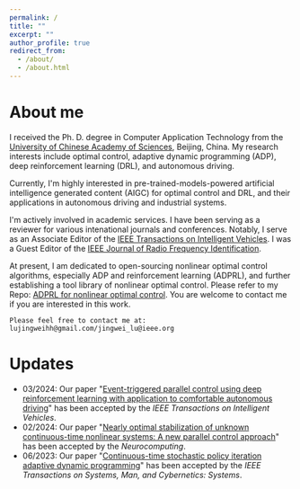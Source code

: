 ```yaml
---
permalink: /
title: ""
excerpt: ""
author_profile: true
redirect_from: 
  - /about/
  - /about.html
---
```


About me
======
I received the Ph. D. degree in Computer Application Technology from the [University of Chinese Academy of Sciences](https://english.ucas.ac.cn/), Beijing, China.
My research interests include optimal control, adaptive dynamic programming (ADP), deep reinforcement learning (DRL), and autonomous driving.

Currently, I'm highly interested in pre-trained-models-powered artificial intelligence generated content (AIGC) for optimal control and DRL, and their applications in autonomous driving and industrial systems.

I'm actively involved in academic services. I have been serving as a reviewer for various intenational journals and conferences.
Notably, I serve as an Associate Editor of the [IEEE Transactions on Intelligent Vehicles](https://ieeexplore.ieee.org/xpl/RecentIssue.jsp?punumber=7274857). I was a Guest Editor of the [IEEE Journal of Radio Frequency Identification](https://ieeexplore.ieee.org/xpl/RecentIssue.jsp?punumber=7433271).

At present, I am dedicated to open-sourcing nonlinear optimal control algorithms, especially ADP and reinforcement learning (ADPRL), and further establishing a tool library of nonlinear optimal control. Please refer to my Repo: [ADPRL for nonlinear optimal control](https://github.com/lujingweihh/Adaptive-dynamic-programming-algorithms).
You are welcome to contact me if you are interested in this work.

`Please feel free to contact me at: lujingweihh@gmail.com/jingwei_lu@ieee.org`

Updates
======
- 03/2024: Our paper "[Event-triggered parallel control using deep reinforcement learning with application to comfortable autonomous driving](https://ieeexplore.ieee.org/document/10458397)" has been accepted by the *IEEE Transactions on Intelligent Vehicles*.
- 02/2024: Our paper "[Nearly optimal stabilization of unknown continuous-time nonlinear systems: A new parallel control approach](https://www.sciencedirect.com/science/article/abs/pii/S0925231224001929)" has been accepted by the *Neurocomputing*.
- 06/2023: Our paper "[Continuous-time stochastic policy iteration adaptive dynamic programming](https://ieeexplore.ieee.org/abstract/document/10168821)" has been accepted by the *IEEE Transactions on Systems, Man, and Cybernetics: Systems*.




